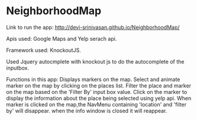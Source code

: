 # NeighborhoodMap 
Link to run the app:
http://devi-srinivasan.github.io/NeighborhoodMap/

Apis used:
	Google Maps and Yelp serach api.

Framework used:
	KnockoutJS.

Used Jquery autocmplete with knockout js to do the autocomplete of the inputbox.

Functions in this app:
	Displays markers on the map.
	Select and animate marker on the map by clicking on the places list.
	Filter the place and marker on the map based on the 'Filter By' input box value.
	Click on the marker to display the information about the place being selected using yelp api.
	When marker is clicked on the map,the NavMenu containing 'location' and 'filter by' will disappear. when the info window is closed it    will reappear.
